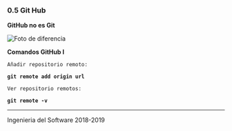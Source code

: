 ### 0.5 Git Hub

**GitHub no es Git**

![Foto de diferencia](https://www.jsys.co/wp-content/uploads/2017/03/git-github.jpg)

**Comandos GitHub I**

	Añadir repositorio remoto:

**`git remote add origin url`**

	Ver repositorio remotos:

**`git remote -v`**

---

Ingenieria del Software                                                   2018-2019



